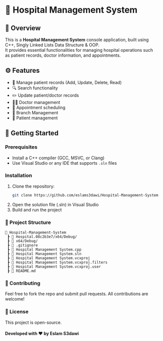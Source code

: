 # 🏥 Hospital Management System

## 📌 Overview
This is a **Hospital Management System** console application, built using C++, Singly Linked Lists Data Structure & OOP.  
It provides essential functionalities for managing hospital operations such as patient records, doctor information, and appointments.

## ⚙️ Features
- 🏥 Manage patient records (Add, Update, Delete, Read)
- 🔍 Search functionality
- ✏️ Update patient/doctor records
- 👨‍⚕️ Doctor management
- 📅 Appointment scheduling
- 🏢 Branch Management
- 🏥 Patient management

## 🚀 Getting Started
### Prerequisites
- Install a C++ compiler (GCC, MSVC, or Clang)
- Use Visual Studio or any IDE that supports `.sln` files

### Installation
1. Clone the repository:
   ```sh
   git clone https://github.com/eslams3dawi/Hospital-Management-System.git
   ```
2. Open the solution file (.sln) in Visual Studio
3. Build and run the project
   
### 📄 Project Structure
```
📂 Hospital-Management-System
 ┣ 📂 Hospital.08c2b3e7/x64/Debug/
 ┣ 📂 x64/Debug/
 ┣ 📜 .gitignore
 ┣ 📜 Hospital Management System.cpp
 ┣ 📜 Hospital Management System.sln
 ┣ 📜 Hospital Management System.vcxproj
 ┣ 📜 Hospital Management System.vcxproj.filters
 ┣ 📜 Hospital Management System.vcxproj.user
 ┣ 📜 README.md
```
 
### 🤝 Contributing
Feel free to fork the repo and submit pull requests. All contributions are welcome!

### 📜 License
This project is open-source.

#### Developed with ❤️ by Eslam S3dawi

